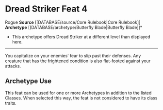 ﻿---
feat: Dread Striker
id: '561'
level: '4'
name: Dread Striker
rarity: Common
source: '[[DATABASE/source/Core Rulebook|Core Rulebook]]'
trait:
- '[[DATABASE/trait/Rogue|Rogue]]'
type: Feat

---
# Dread Striker <span class="item-type">Feat 4</span>

<span class="item-trait">Rogue</span>
**Source** [[DATABASE/source/Core Rulebook|Core Rulebook]] 
**Archetype** [[DATABASE/archetype/Butterfly Blade|Butterfly Blade]]*
* This archetype offers Dread Striker at a different level than displayed here.

---
You capitalize on your enemies’ fear to slip past their defenses. Any creature that has the frightened condition is also flat-footed against your attacks.

## Archetype Use

This feat can be used for one or more Archetypes in addition to the listed Classes. When selected this way, the feat is not considered to have its class traits.